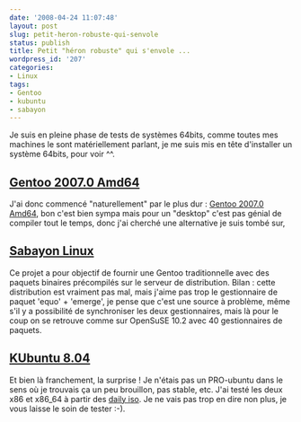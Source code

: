 ```yaml
---
date: '2008-04-24 11:07:48'
layout: post
slug: petit-heron-robuste-qui-senvole
status: publish
title: Petit "héron robuste" qui s'envole ...
wordpress_id: '207'
categories:
- Linux
tags:
- Gentoo
- kubuntu
- sabayon
---
```


Je suis en pleine phase de tests de systèmes 64bits, comme toutes mes machines le sont matériellement parlant, je me suis mis en tête d'installer un système 64bits, pour voir ^^.

## [Gentoo 2007.0 Amd64](http://www.gentoo.org/)

J'ai donc commencé "naturellement" par le plus dur : [Gentoo 2007.0 Amd64](http://www.gentoo.org/), bon c'est bien sympa mais pour un "desktop" c'est pas génial de compiler tout le temps, donc j'ai cherché une alternative je suis tombé sur,

## [Sabayon Linux](http://www.sabayonlinux.org/)

Ce projet a pour objectif de fournir une Gentoo traditionnelle avec des paquets binaires précompilés sur le serveur de distribution.
Bilan : cette distribution est vraiment pas mal, mais j'aime pas trop le gestionnaire de paquet 'equo' + 'emerge', je pense que c'est une source à problème, même s'il y a possibilité de synchroniser les deux gestionnaires, mais là pour le coup on se retrouve comme sur OpenSuSE 10.2 avec 40 gestionnaires de paquets.

## [KUbuntu 8.04](http://www.kubuntu.org/)

Et bien là franchement, la surprise ! Je n'étais pas un PRO-ubuntu dans le sens où je trouvais ça un peu brouillon, pas stable, etc. J'ai testé les deux x86 et x86_64 à partir des [daily iso](http://cdimage.ubuntu.com/daily-live/).
Je ne vais pas trop en dire non plus, je vous laisse le soin de tester :-).
